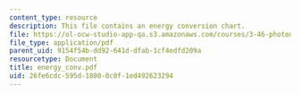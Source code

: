 ```yaml
---
content_type: resource
description: This file contains an energy conversion chart.
file: https://ol-ocw-studio-app-qa.s3.amazonaws.com/courses/3-46-photonic-materials-and-devices-spring-2006/26fe6cdc595d18000c0f1ed492623294_energy_conv.pdf
file_type: application/pdf
parent_uid: 9154f54b-dd92-641d-dfab-1cf4edfd209a
resourcetype: Document
title: energy_conv.pdf
uid: 26fe6cdc-595d-1800-0c0f-1ed492623294
---
```


